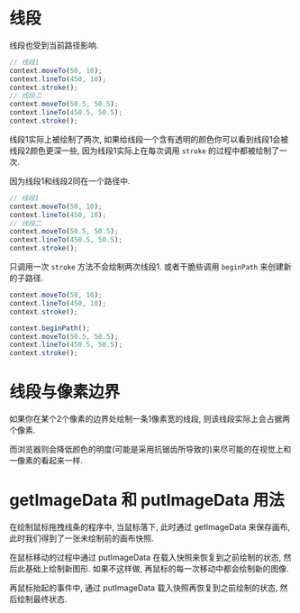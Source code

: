 # 线段

线段也受到当前路径影响.

```javascript
// 线段1
context.moveTo(50, 10);
context.lineTo(450, 10);
context.stroke();
// 线段二
context.moveTo(50.5, 50.5);
context.lineTo(450.5, 50.5);
context.stroke();
```

线段1实际上被绘制了两次, 如果给线段一个含有透明的颜色你可以看到线段1会被线段2颜色更深一些, 因为线段1实际上在每次调用 `stroke` 的过程中都被绘制了一次.

因为线段1和线段2同在一个路径中.

```javascript
// 线段1
context.moveTo(50, 10);
context.lineTo(450, 10);
// 线段二
context.moveTo(50.5, 50.5);
context.lineTo(450.5, 50.5);
context.stroke();
```

只调用一次 `stroke` 方法不会绘制两次线段1. 或者干脆些调用 `beginPath` 来创建新的子路径.

```javascript
context.moveTo(50, 10);
context.lineTo(450, 10);
context.stroke();

context.beginPath();
context.moveTo(50.5, 50.5);
context.lineTo(450.5, 50.5);
context.stroke();
```

# 线段与像素边界

如果你在某个2个像素的边界处绘制一条1像素宽的线段, 则该线段实际上会占据两个像素.

而浏览器则会降低颜色的明度(可能是采用抗锯齿所导致的)来尽可能的在视觉上和一像素的看起来一样.

# getImageData 和 putImageData 用法

在绘制鼠标拖拽线条的程序中, 当鼠标落下, 此时通过 getImageData 来保存画布, 此时我们得到了一张未绘制前的画布快照.  

在鼠标移动的过程中通过 putImageData 在载入快照来恢复到之前绘制的状态, 然后此基础上绘制新图形. 如果不这样做, 再鼠标的每一次移动中都会绘制新的图像.  

再鼠标抬起的事件中, 通过 putImageData 载入快照再恢复到之前绘制的状态, 然后绘制最终状态.
